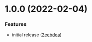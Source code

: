 # 1.0.0 (2022-02-04)


### Features

* initial release ([2eebdea](https://github.com/ATOS-DESIGN/template/commit/2eebdeaeb34e2a43a257b9ab35a3080e45cb1287))
